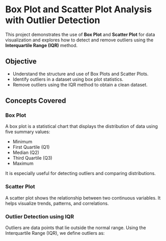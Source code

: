 # Box Plot and Scatter Plot Analysis with Outlier Detection

This project demonstrates the use of **Box Plot** and **Scatter Plot** for data visualization and explores how to detect and remove outliers using the **Interquartile Range (IQR)** method.

## Objective

- Understand the structure and use of Box Plots and Scatter Plots.
- Identify outliers in a dataset using box plot statistics.
- Remove outliers using the IQR method to obtain a clean dataset.

## Concepts Covered

### Box Plot
A box plot is a statistical chart that displays the distribution of data using five summary values:
- Minimum
- First Quartile (Q1)
- Median (Q2)
- Third Quartile (Q3)
- Maximum

It is especially useful for detecting outliers and comparing distributions.

### Scatter Plot
A scatter plot shows the relationship between two continuous variables. It helps visualize trends, patterns, and correlations.

### Outlier Detection using IQR
Outliers are data points that lie outside the normal range. Using the Interquartile Range (IQR), we define outliers as:
